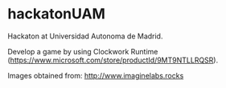 # hackatonUAM

Hackaton at Universidad Autonoma de Madrid.

Develop a game by using Clockwork Runtime (https://www.microsoft.com/store/productId/9MT9NTLLRQSR). 

Images obtained from: http://www.imaginelabs.rocks
